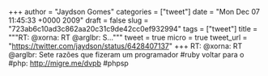 
+++
author = "Jaydson Gomes"
categories = ["tweet"]
date = "Mon Dec 07 11:45:33 +0000 2009"
draft = false
slug = "723ab6c10ad3c862aa20c31c9de42cc0ef932994"
tags = ["tweet"]
title = """RT: @xorna: RT @arglbr: S..."""
tweet = true
micro = true
tweet_url = "https://twitter.com/jaydson/status/6428407137"
+++
RT: @xorna: RT @arglbr: Sete razões que fizeram um programador #ruby voltar para o #php: http://migre.me/dvpb #phpsp
